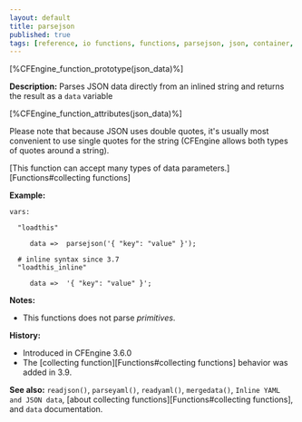 ```yaml
---
layout: default
title: parsejson
published: true
tags: [reference, io functions, functions, parsejson, json, container, inline_json]
---
```


[%CFEngine_function_prototype(json_data)%]

**Description:** Parses JSON data directly from an inlined string and
returns the result as a `data` variable

[%CFEngine_function_attributes(json_data)%]

Please note that because JSON uses double quotes, it's usually most
convenient to use single quotes for the string (CFEngine allows both
types of quotes around a string).

[This function can accept many types of data parameters.][Functions#collecting functions]

**Example:**

```cf3
vars:

  "loadthis"

     data =>  parsejson('{ "key": "value" }');

  # inline syntax since 3.7
  "loadthis_inline"

     data =>  '{ "key": "value" }';
```

**Notes:**

* This functions does not parse _primitives_.

**History:**

* Introduced in CFEngine 3.6.0
* The [collecting function][Functions#collecting functions] behavior was added in 3.9.

**See also:** `readjson()`, `parseyaml()`, `readyaml()`, `mergedata()`, `Inline YAML and JSON data`, [about collecting functions][Functions#collecting functions], and `data` documentation.
